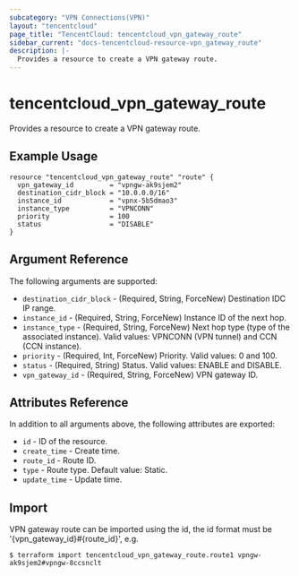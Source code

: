 ```yaml
---
subcategory: "VPN Connections(VPN)"
layout: "tencentcloud"
page_title: "TencentCloud: tencentcloud_vpn_gateway_route"
sidebar_current: "docs-tencentcloud-resource-vpn_gateway_route"
description: |-
  Provides a resource to create a VPN gateway route.
---
```


# tencentcloud_vpn_gateway_route

Provides a resource to create a VPN gateway route.

## Example Usage

```hcl
resource "tencentcloud_vpn_gateway_route" "route" {
  vpn_gateway_id         = "vpngw-ak9sjem2"
  destination_cidr_block = "10.0.0.0/16"
  instance_id            = "vpnx-5b5dmao3"
  instance_type          = "VPNCONN"
  priority               = 100
  status                 = "DISABLE"
}
```

## Argument Reference

The following arguments are supported:

* `destination_cidr_block` - (Required, String, ForceNew) Destination IDC IP range.
* `instance_id` - (Required, String, ForceNew) Instance ID of the next hop.
* `instance_type` - (Required, String, ForceNew) Next hop type (type of the associated instance). Valid values: VPNCONN (VPN tunnel) and CCN (CCN instance).
* `priority` - (Required, Int, ForceNew) Priority. Valid values: 0 and 100.
* `status` - (Required, String) Status. Valid values: ENABLE and DISABLE.
* `vpn_gateway_id` - (Required, String, ForceNew) VPN gateway ID.

## Attributes Reference

In addition to all arguments above, the following attributes are exported:

* `id` - ID of the resource.
* `create_time` - Create time.
* `route_id` - Route ID.
* `type` - Route type. Default value: Static.
* `update_time` - Update time.



## Import

VPN gateway route can be imported using the id, the id format must be '{vpn_gateway_id}#{route_id}', e.g.

```
$ terraform import tencentcloud_vpn_gateway_route.route1 vpngw-ak9sjem2#vpngw-8ccsnclt
```

